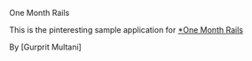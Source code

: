 One  Month Rails

This is the pinteresting sample application for 
[*One Month Rails](http://onemonthrails.com)

By [Gurprit Multani]